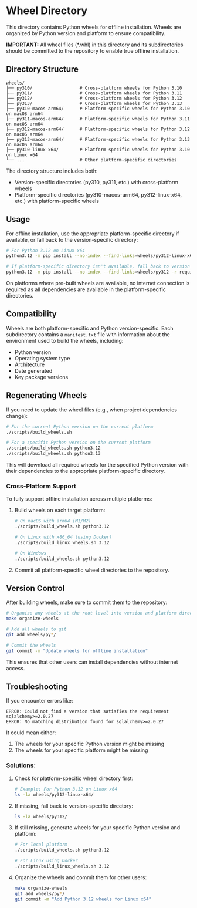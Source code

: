 # Wheel Directory

This directory contains Python wheels for offline installation. Wheels are organized by Python version and platform to ensure compatibility.

**IMPORTANT:** All wheel files (*.whl) in this directory and its subdirectories should be committed to the repository to enable true offline installation.

## Directory Structure

```
wheels/
├── py310/                  # Cross-platform wheels for Python 3.10
├── py311/                  # Cross-platform wheels for Python 3.11
├── py312/                  # Cross-platform wheels for Python 3.12
├── py313/                  # Cross-platform wheels for Python 3.13
├── py310-macos-arm64/      # Platform-specific wheels for Python 3.10 on macOS arm64
├── py311-macos-arm64/      # Platform-specific wheels for Python 3.11 on macOS arm64
├── py312-macos-arm64/      # Platform-specific wheels for Python 3.12 on macOS arm64
├── py313-macos-arm64/      # Platform-specific wheels for Python 3.13 on macOS arm64
├── py310-linux-x64/        # Platform-specific wheels for Python 3.10 on Linux x64
└── ...                     # Other platform-specific directories
```

The directory structure includes both:
- Version-specific directories (py310, py311, etc.) with cross-platform wheels
- Platform-specific directories (py310-macos-arm64, py312-linux-x64, etc.) with platform-specific wheels

## Usage

For offline installation, use the appropriate platform-specific directory if available, or fall back to the version-specific directory:

```bash
# For Python 3.12 on Linux x64
python3.12 -m pip install --no-index --find-links=wheels/py312-linux-x64 -r requirements.txt

# If platform-specific directory isn't available, fall back to version directory
python3.12 -m pip install --no-index --find-links=wheels/py312 -r requirements.txt
```

On platforms where pre-built wheels are available, no internet connection is required as all dependencies are available in the platform-specific directories.

## Compatibility

Wheels are both platform-specific and Python version-specific. Each subdirectory contains a `manifest.txt` file with information about the environment used to build the wheels, including:

- Python version
- Operating system type
- Architecture
- Date generated
- Key package versions

## Regenerating Wheels

If you need to update the wheel files (e.g., when project dependencies change):

```bash
# For the current Python version on the current platform
./scripts/build_wheels.sh

# For a specific Python version on the current platform
./scripts/build_wheels.sh python3.12
./scripts/build_wheels.sh python3.13
```

This will download all required wheels for the specified Python version with their dependencies to the appropriate platform-specific directory.

### Cross-Platform Support

To fully support offline installation across multiple platforms:

1. Build wheels on each target platform:
   ```bash
   # On macOS with arm64 (M1/M2)
   ./scripts/build_wheels.sh python3.12
   
   # On Linux with x86_64 (using Docker)
   ./scripts/build_linux_wheels.sh 3.12
   
   # On Windows
   ./scripts/build_wheels.sh python3.12
   ```

2. Commit all platform-specific wheel directories to the repository.

## Version Control

After building wheels, make sure to commit them to the repository:

```bash
# Organize any wheels at the root level into version and platform directories
make organize-wheels

# Add all wheels to git
git add wheels/py*/

# Commit the wheels
git commit -m "Update wheels for offline installation"
```

This ensures that other users can install dependencies without internet access.

## Troubleshooting

If you encounter errors like:

```
ERROR: Could not find a version that satisfies the requirement sqlalchemy>=2.0.27
ERROR: No matching distribution found for sqlalchemy>=2.0.27
```

It could mean either:

1. The wheels for your specific Python version might be missing
2. The wheels for your specific platform might be missing

### Solutions:

1. Check for platform-specific wheel directory first:
   ```bash
   # Example: For Python 3.12 on Linux x64
   ls -la wheels/py312-linux-x64/
   ```

2. If missing, fall back to version-specific directory:
   ```bash
   ls -la wheels/py312/
   ```

3. If still missing, generate wheels for your specific Python version and platform:
   ```bash
   # For local platform
   ./scripts/build_wheels.sh python3.12
   
   # For Linux using Docker
   ./scripts/build_linux_wheels.sh 3.12
   ```

4. Organize the wheels and commit them for other users:
   ```bash
   make organize-wheels
   git add wheels/py*/
   git commit -m "Add Python 3.12 wheels for Linux x64"
   ```